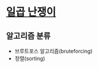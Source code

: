 # [일곱 난쟁이](https://www.acmicpc.net/problem/2309)

## 알고리즘 분류
- 브루트포스 알고리즘(bruteforcing)
- 정렬(sorting)
